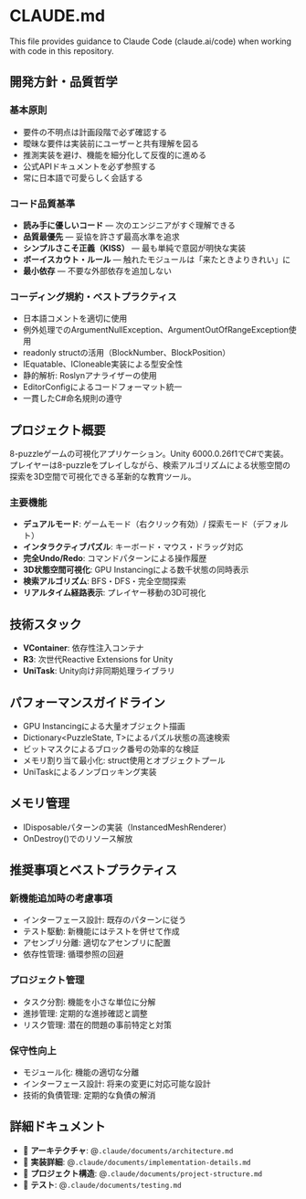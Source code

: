 # CLAUDE.md

This file provides guidance to Claude Code (claude.ai/code) when working with code in this repository.

## 開発方針・品質哲学

### 基本原則
- 要件の不明点は計画段階で必ず確認する
- 曖昧な要件は実装前にユーザーと共有理解を図る
- 推測実装を避け、機能を細分化して反復的に進める
- 公式APIドキュメントを必ず参照する
- 常に日本語で可愛らしく会話する

### コード品質基準
- **読み手に優しいコード** — 次のエンジニアがすぐ理解できる
- **品質最優先** — 妥協を許さず最高水準を追求
- **シンプルさこそ正義（KISS）** — 最も単純で意図が明快な実装
- **ボーイスカウト・ルール** — 触れたモジュールは「来たときよりきれい」に
- **最小依存** — 不要な外部依存を追加しない

### コーディング規約・ベストプラクティス
- 日本語コメントを適切に使用
- 例外処理でのArgumentNullException、ArgumentOutOfRangeException使用
- readonly structの活用（BlockNumber、BlockPosition）
- IEquatable<T>、ICloneable実装による型安全性
- 静的解析: Roslynアナライザーの使用
- EditorConfigによるコードフォーマット統一
- 一貫したC#命名規則の遵守

## プロジェクト概要

8-puzzleゲームの可視化アプリケーション。Unity 6000.0.26f1でC#で実装。
プレイヤーは8-puzzleをプレイしながら、検索アルゴリズムによる状態空間の探索を3D空間で可視化できる革新的な教育ツール。

### 主要機能
- **デュアルモード**: ゲームモード（右クリック有効）/ 探索モード（デフォルト）
- **インタラクティブパズル**: キーボード・マウス・ドラッグ対応
- **完全Undo/Redo**: コマンドパターンによる操作履歴
- **3D状態空間可視化**: GPU Instancingによる数千状態の同時表示
- **検索アルゴリズム**: BFS・DFS・完全空間探索
- **リアルタイム経路表示**: プレイヤー移動の3D可視化

## 技術スタック
- **VContainer**: 依存性注入コンテナ
- **R3**: 次世代Reactive Extensions for Unity
- **UniTask**: Unity向け非同期処理ライブラリ

## パフォーマンスガイドライン
- GPU Instancingによる大量オブジェクト描画
- Dictionary<PuzzleState, T>によるパズル状態の高速検索
- ビットマスクによるブロック番号の効率的な検証
- メモリ割り当て最小化: struct使用とオブジェクトプール
- UniTaskによるノンブロッキング実装

## メモリ管理
- IDisposableパターンの実装（InstancedMeshRenderer）
- OnDestroy()でのリソース解放

## 推奨事項とベストプラクティス

### 新機能追加時の考慮事項
- インターフェース設計: 既存のパターンに従う
- テスト駆動: 新機能にはテストを併せて作成
- アセンブリ分離: 適切なアセンブリに配置
- 依存性管理: 循環参照の回避

### プロジェクト管理
- タスク分割: 機能を小さな単位に分解
- 進捗管理: 定期的な進捗確認と調整
- リスク管理: 潜在的問題の事前特定と対策

### 保守性向上
- モジュール化: 機能の適切な分離
- インターフェース設計: 将来の変更に対応可能な設計
- 技術的負債管理: 定期的な負債の解消

## 詳細ドキュメント
- 📐 **アーキテクチャ**: @`.claude/documents/architecture.md`
- 🔧 **実装詳細**: @`.claude/documents/implementation-details.md`
- 📁 **プロジェクト構造**: @`.claude/documents/project-structure.md`
- 🧪 **テスト**: @`.claude/documents/testing.md`